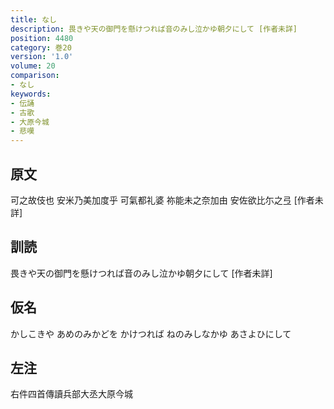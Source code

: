 ```yaml
---
title: なし
description: 畏きや天の御門を懸けつれば音のみし泣かゆ朝夕にして [作者未詳]
position: 4480
category: 巻20
version: '1.0'
volume: 20
comparison:
- なし
keywords:
- 伝誦
- 古歌
- 大原今城
- 悲嘆
---
```


## 原文

可之故伎也 安米乃美加度乎 可氣都礼婆 祢能未之奈加由 安佐欲比尓之弖 [作者未詳]

## 訓読

畏きや天の御門を懸けつれば音のみし泣かゆ朝夕にして [作者未詳]

## 仮名

かしこきや あめのみかどを かけつれば ねのみしなかゆ あさよひにして

## 左注

右件四首傳讀兵部大丞大原今城
